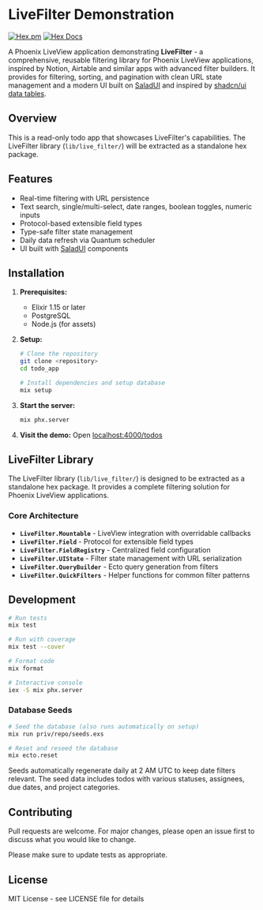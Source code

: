 # LiveFilter Demonstration

[![Hex.pm](https://img.shields.io/hexpm/v/livefilter.svg)](https://hex.pm/packages/livefilter)
[![Hex Docs](https://img.shields.io/badge/hex-docs-purple.svg)](https://hexdocs.pm/livefilter)

A Phoenix LiveView application demonstrating **LiveFilter** - a comprehensive, reusable filtering library for Phoenix LiveView applications, inspired by Notion, Airtable and similar apps with advanced filter builders. It provides for filtering, sorting, and pagination with clean URL state management and a modern UI built on [SaladUI](https://salad-storybook.fly.dev/) and inspired by [shadcn/ui data tables](https://tablecn.com/).


## Overview

This is a read-only todo app that showcases LiveFilter's capabilities. The LiveFilter library (`lib/live_filter/`) will be extracted as a standalone hex package.

## Features

- Real-time filtering with URL persistence
- Text search, single/multi-select, date ranges, boolean toggles, numeric inputs
- Protocol-based extensible field types
- Type-safe filter state management
- Daily data refresh via Quantum scheduler
- UI built with [SaladUI](https://salad-storybook.fly.dev/) components

## Installation

1. **Prerequisites:**
   - Elixir 1.15 or later
   - PostgreSQL
   - Node.js (for assets)

2. **Setup:**
   ```bash
   # Clone the repository
   git clone <repository>
   cd todo_app
   
   # Install dependencies and setup database
   mix setup
   ```

3. **Start the server:**
   ```bash
   mix phx.server
   ```

4. **Visit the demo:**
   Open [localhost:4000/todos](http://localhost:4000/todos)

## LiveFilter Library

The LiveFilter library (`lib/live_filter/`) is designed to be extracted as a standalone hex package. It provides a complete filtering solution for Phoenix LiveView applications.

### Core Architecture

- **`LiveFilter.Mountable`** - LiveView integration with overridable callbacks
- **`LiveFilter.Field`** - Protocol for extensible field types
- **`LiveFilter.FieldRegistry`** - Centralized field configuration
- **`LiveFilter.UIState`** - Filter state management with URL serialization
- **`LiveFilter.QueryBuilder`** - Ecto query generation from filters
- **`LiveFilter.QuickFilters`** - Helper functions for common filter patterns

## Development

```bash
# Run tests
mix test

# Run with coverage  
mix test --cover

# Format code
mix format

# Interactive console
iex -S mix phx.server
```

### Database Seeds

```bash
# Seed the database (also runs automatically on setup)
mix run priv/repo/seeds.exs

# Reset and reseed the database
mix ecto.reset
```

Seeds automatically regenerate daily at 2 AM UTC to keep date filters relevant. The seed data includes todos with various statuses, assignees, due dates, and project categories.

## Contributing

Pull requests are welcome. For major changes, please open an issue first to discuss what you would like to change.

Please make sure to update tests as appropriate.

## License

MIT License - see LICENSE file for details
